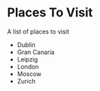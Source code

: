 # Places To Visit

A list of places to visit

- Dublin
- Gran Canaria
- Leipzig
- London
- Moscow
- Zurich
